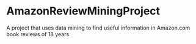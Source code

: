 # AmazonReviewMiningProject
A project that uses data mining to find useful information in Amazon.com book reviews of 18 years
